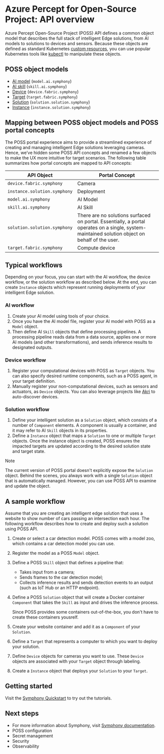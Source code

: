 # Azure Percept for Open-Source Project: API overview

Azure Percept Open-Source Project (POSS) API defines a common object model that describes the full stack of intelligent Edge solutions, from AI models to solutions to devices and sensors. Because these objects are defined as standard Kubernetes [custom resources](https://kubernetes.io/docs/concepts/extend-kubernetes/api-extension/custom-resources/), you can use popular Kubernetes tools like [kubectl](https://kubernetes.io/docs/reference/kubectl/kubectl/) to manipulate these objects.

## POSS object models

* [AI model](./object-model/ai-model.md) (```model.ai.symphony```)
* [AI skill](./object-model/ai-skill.md) (```skill.ai.symphony```)
* [Device](./object-model/device.md) (```device.fabric.symphony```)
* [Target](./object-model/target.md) (```target.fabric.symphony```)
* [Solution](./object-model/solution.md) (```solution.solution.symphony```)
* [Instance](./object-model/instance.md) (```instance.solution.symphony```)

## Mapping between POSS object models and POSS portal concepts

The POSS portal experience aims to provide a streamlined experience of creating and managing intelligent Edge solutions leveraging cameras. Hence, we’ve hidden some POSS API concepts and renamed a few objects to make the UX more intuitive for target scenarios. The following table summarizes how portal concepts are mapped to API concepts:

| API Object | Portal Concept |
|--------|--------|
| ```device.fabric.symphony``` | Camera |
| ```instance.solution.symphony``` | Deployment |
| ```model.ai.symphony``` | AI Model |
| ```skill.ai.symphony``` | AI Skill |
| ```solution.solution.symphony``` | There are no solutions surfaced on portal. Essentially, a portal operates on a single, system-maintained solution object on behalf of the user. |
| ```target.fabric.symphony``` | Compute device | 

## Typical workflows

Depending on your focus, you can start with the AI workflow, the device workflow, or the solution workflow as described below. At the end, you can create ```Instance``` objects which represent running deployments of your intelligent Edge solution.

### AI workflow

1. Create your AI model using tools of your choice. 
2. Once you have the AI model file, register your AI model with POSS as a ```Model``` object. 
3. Then define AI ```Skill``` objects that define processing pipelines. A processing pipeline reads data from a data source, applies one or more AI models (and other transformations), and sends inference results to designated outputs.

### Device workflow

1. Register your computational devices with POSS as ```Target``` objects. You can also specify desired runtime components, such as a POSS agent, in your target definition.
2. Manually register your non-computational devices, such as sensors and actuators, as ```Device``` objects. You can also leverage projects like [Akri](https://github.com/project-akri/akri) to auto-discover devices.

### Solution workflow

1. Define your intelligent solution as a ```Solution``` object, which consists of a number of ```Component``` elements. A component is usually a container, and it may refer to AI ```Skill``` objects in its properties.
2. Define a ```Instance``` object that maps a ```Solution``` to one or multiple ```Target``` objects. Once the instance object is created, POSS ensures the impacted targets are updated according to the desired solution state and target state.

> [!NOTE]
> The current version of POSS portal doesn't explicitly expose the ```Solution``` object. Behind the scenes, you always work with a single ```Solution``` object that is automatically managed. However, you can use POSS API to examine and update the object.

## A sample workflow

Assume that you are creating an intelligent edge solution that uses a website to show number of cars passing an intersection each hour. The following workflow describes how to create and deploy such a solution using POSS API.

1. Create or select a car detection model. POSS comes with a model zoo, which contains a car detection model you can use.
2. Register the model as a POSS ```Model``` object.
3. Define a POSS ```Skill``` object that defines a pipeline that:

    * Takes input from a camera;
    * Sends frames to the car detection model;
    * Collects inference results and sends detection events to an output (such as IoT Hub or an HTTP endpoint).
    
4. Define a POSS ```Solution``` object that will create a Docker container ```Component``` that takes the ```Skill``` as input and drives the inference process. 

   Since POSS provides some containers out-of-the-box, you don't have to create these containers yousrelf.
   
6. Create your website container and add it as a ```Component``` of your ```Solution```.
7. Define a ```Target``` that represents a computer to which you want to deploy your solution.
8. Define ```Device``` objects for cameras you want to use. These ```Device``` objects are associated with your ```Target``` object through labeling.
9. Create a ```Instance``` object that deploys your ```Solution``` to your ```Target```.

## Getting started

Visit the [Symphony Quickstart](./quick_start/quick_start.md) to try out the tutorials.

## Next steps

* For more information about Symphony, visit [Symphony documentation](https://github.com/azure/symphony-k8s).
* POSS configuration
* Secret management
* Security
* Observability
